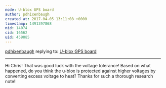 ```yaml
---
node: U-blox GPS board
author: pdhixenbaugh
created_at: 2017-04-05 13:11:08 +0000
timestamp: 1491397868
nid: 14074
cid: 16562
uid: 459085
---
```




[pdhixenbaugh](../profile/pdhixenbaugh) replying to: [U-blox GPS board](../notes/cfastie/03-31-2017/u-blox-gps-board)

----
Hi Chris! That was good luck with the voltage tolerance! Based on what happened, do you think the u-blox is protected against higher voltages by converting excess voltage to heat? Thanks for such a thorough research note!